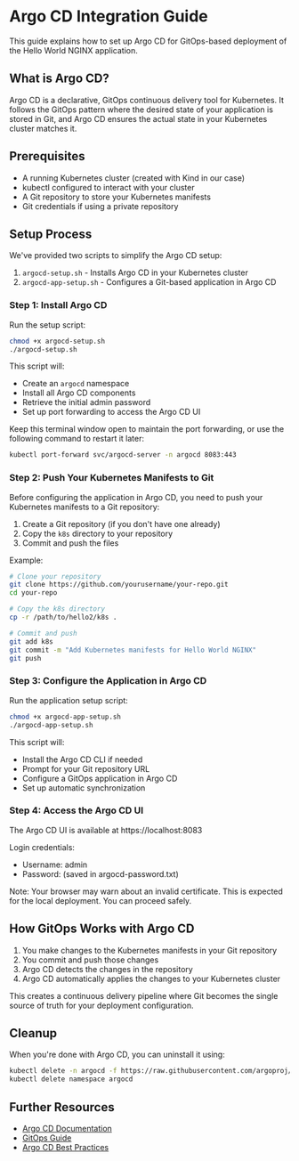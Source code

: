 # Argo CD Integration Guide

This guide explains how to set up Argo CD for GitOps-based deployment of the Hello World NGINX application.

## What is Argo CD?

Argo CD is a declarative, GitOps continuous delivery tool for Kubernetes. It follows the GitOps pattern where the desired state of your application is stored in Git, and Argo CD ensures the actual state in your Kubernetes cluster matches it.

## Prerequisites

- A running Kubernetes cluster (created with Kind in our case)
- kubectl configured to interact with your cluster
- A Git repository to store your Kubernetes manifests
- Git credentials if using a private repository

## Setup Process

We've provided two scripts to simplify the Argo CD setup:

1. `argocd-setup.sh` - Installs Argo CD in your Kubernetes cluster
2. `argocd-app-setup.sh` - Configures a Git-based application in Argo CD

### Step 1: Install Argo CD

Run the setup script:

```bash
chmod +x argocd-setup.sh
./argocd-setup.sh
```

This script will:
- Create an `argocd` namespace
- Install all Argo CD components
- Retrieve the initial admin password
- Set up port forwarding to access the Argo CD UI

Keep this terminal window open to maintain the port forwarding, or use the following command to restart it later:

```bash
kubectl port-forward svc/argocd-server -n argocd 8083:443
```

### Step 2: Push Your Kubernetes Manifests to Git

Before configuring the application in Argo CD, you need to push your Kubernetes manifests to a Git repository:

1. Create a Git repository (if you don't have one already)
2. Copy the `k8s` directory to your repository
3. Commit and push the files

Example:
```bash
# Clone your repository
git clone https://github.com/yourusername/your-repo.git
cd your-repo

# Copy the k8s directory
cp -r /path/to/hello2/k8s .

# Commit and push
git add k8s
git commit -m "Add Kubernetes manifests for Hello World NGINX"
git push
```

### Step 3: Configure the Application in Argo CD

Run the application setup script:

```bash
chmod +x argocd-app-setup.sh
./argocd-app-setup.sh
```

This script will:
- Install the Argo CD CLI if needed
- Prompt for your Git repository URL
- Configure a GitOps application in Argo CD
- Set up automatic synchronization

### Step 4: Access the Argo CD UI

The Argo CD UI is available at https://localhost:8083

Login credentials:
- Username: admin
- Password: (saved in argocd-password.txt)

Note: Your browser may warn about an invalid certificate. This is expected for the local deployment. You can proceed safely.

## How GitOps Works with Argo CD

1. You make changes to the Kubernetes manifests in your Git repository
2. You commit and push those changes
3. Argo CD detects the changes in the repository
4. Argo CD automatically applies the changes to your Kubernetes cluster

This creates a continuous delivery pipeline where Git becomes the single source of truth for your deployment configuration.

## Cleanup

When you're done with Argo CD, you can uninstall it using:

```bash
kubectl delete -n argocd -f https://raw.githubusercontent.com/argoproj/argo-cd/stable/manifests/install.yaml
kubectl delete namespace argocd
```

## Further Resources

- [Argo CD Documentation](https://argo-cd.readthedocs.io/)
- [GitOps Guide](https://www.gitops.tech/)
- [Argo CD Best Practices](https://argo-cd.readthedocs.io/en/stable/user-guide/best_practices/) 